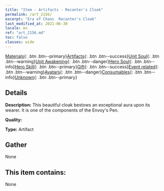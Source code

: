 ```yaml
---
title: "Item - Artifacts - Recanter's Cloak"
permalink: /art_2156/
excerpt: "Era of Chaos  Recanter's Cloak"
last_modified_at: 2021-06-30
locale: en
ref: "art_2156.md"
toc: false
classes: wide
---
```

 [Materials](/Items/){: .btn .btn--primary}[Artifacts](/Items/Artifacts/){: .btn .btn--success}[Unit Soul](/Items/UnitSoul/){: .btn .btn--warning}[Unit Awakening](/Items/UnitAwakening/){: .btn .btn--danger}[Hero Soul](/Items/HeroSoul/){: .btn .btn--info}[Hero Skill](/Items/HeroSkill/){: .btn .btn--primary}[Gift](/Items/Gift/){: .btn .btn--success}[Event related](/Items/Events/){: .btn .btn--warning}[Avatars](/Items/Avatars/){: .btn .btn--danger}[Consumables](/Items/Consumables/){: .btn .btn--info}[Unknown](/Items/Unknown/){: .btn .btn--primary}

## Details
 **Description:** This beautiful cloak bestows an exceptional aura upon its wearer. It is one of the components of the Envoy's Pen.

 **Quality:** 

 **Type:** Artifact

## Gather

  None

## This item contains:

  None

